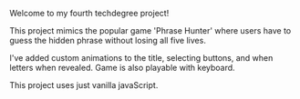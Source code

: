 Welcome to my fourth techdegree project!

This project mimics the popular game 'Phrase Hunter' where users have to guess the hidden phrase without losing all five lives.

I've added custom animations to the title, selecting buttons, and when letters when revealed. Game is also playable with keyboard.

This project uses just vanilla javaScript.
